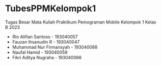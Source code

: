 # TubesPPMKelompok1
Tugas Besar Mata Kuliah Praktikum Pemograman Mobile Kelompok 1 Kelas B 2023
- Rio Alifian Santoso - 193040057
- Fauzan Ihsanudin R - 193040047
- Muhammad Nur Firmansyah - 193040088
- Naufal Hamid - 193040059
- Fikri Aditya Nugraha  - 193040066
